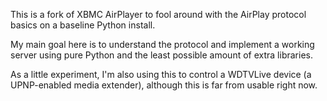 This is a fork of XBMC AirPlayer to fool around with the AirPlay protocol basics on a baseline Python install.

My main goal here is to understand the protocol and implement a working server using pure Python and the least possible amount of extra libraries.

As a little experiment, I'm also using this to control a WDTVLive device (a UPNP-enabled media extender), although this is far from usable right now.
